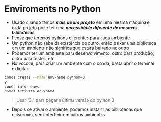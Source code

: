 # Enviroments no Python
- Usado quando temos ***mais de um projeto*** em uma mesma máquina e cada projeto pode ter uma ***necessidade diferente de mesmas bibliotecas***
- Pense que teremos pythons diferentes para cada ambiente
- Um python não sabe da existência do outro, então baixar uma biblioteca em um ambiente não significa que estará baixado no outro
- Podemos ter um ambiente para desenvolvimento, outro para produção, outro para testes, etc
- No vscode, para criar um ambiente com o conda, basta abrir o terminal e digitar:
```bash
conda create --name env-name python=3.
y
conda info--envs
conda activate env-name
```
> Usar "3." para pegar a última versão do python 3
- Depois de ativar o ambiente, podemos instalar as bibliotecas que quisermos, sem interferir em outros ambientes